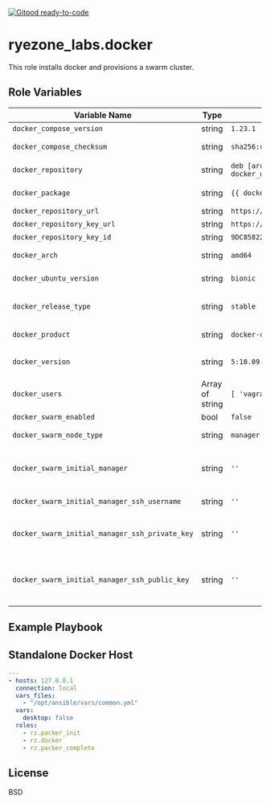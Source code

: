 [![Gitpod ready-to-code](https://img.shields.io/badge/Gitpod-ready--to--code-blue?logo=gitpod)](https://gitpod.io/#https://github.com/ryezone-labs/docker)

ryezone_labs.docker
=========

This role installs docker and provisions a swarm cluster.

Role Variables
--------------

| Variable Name | Type | Default Value | Description |
| ------------- | ---- | ------------- | ----------- |
| `docker_compose_version` | string | `1.23.1` | Version of docker-compose to install. |
| `docker_compose_checksum` | string | `sha256:c176543737b8aea762022245f0f4d58781d3cb1b072bc14f3f8e5bb96f90f1a2` | SHA-256 hash of the docker-compose executable. |
| `docker_repository` | string | `deb [arch={{ docker_arch }}] {{ docker repository_url }} {{ docker_ubuntu_version }} {{ docker_release_type }}` | Format string that builds the docker apt repository to install. |
| `docker_package` | string | `{{ docker_product }}={{ docker_version }}` | Format string that builds the docker package to install. |
| `docker_repository_url` | string | `https://download.docker.com/linux/ubuntu` | URI for the docker apt repository. |
| `docker_repository_key_url` | string | `https://download.docker.com/linux/ubuntu/gpg` | URI for the docker apt repository key. |
| `docker_repository_key_id` | string | `9DC858229FC7DD38854AE2D88D81803C0EBFCD88` | Key Id for the docker apt repository key. |
| `docker_arch` | string | `amd64` | Architechture build of docker to install Used to select correct apt repository. |
| `docker_ubuntu_version` | string | `bionic` | Ubuntu release name.  Used to select the correct apt repository. |
| `docker_release_type` | string | `stable` | Selects which docker release branch to install.  Valid values include: `edge`, `nightly`, `stable`, `test` |
| `docker_product` | string | `docker-ce` | Selects the docker product to install.  Valid values include: `docker-ce` and `docker-ee` |
| `docker_version` | string | `5:18.09.4~3-0~ubuntu-bionic` | Docker package version to install.  Valid values can be listed by running `apt-cache madison docker-ce` |
| `docker_users` | Array of string | `[ 'vagrant' ]` | This is a list of users and groups to add to the `docker` group and grant access to the docker socket. |
| `docker_swarm_enabled` | bool | `false` | Enables docker swarm mode. |
| `docker_swarm_node_type` | string | `manager` | Configures node as either a `manager` or a `worker` when `{{ docker_swarm_enabled }}` |
| `docker_swarm_initial_manager` | string | `''` | Indicates the initial swarm manager node from which docker swarm join tokens will be requested. This value should be `''` on the initial manager. |
| `docker_swarm_initial_manager_ssh_username` | string | `''` | Username to use to request swarm join tokens over ssh. |
| `docker_swarm_initial_manager_ssh_private_key` | string | `''` | Private SSH Key to install for `{{ docker_swarm_initial_manager_ssh_username }}` that allows other docker nodes to request join tokens. |
| `docker_swarm_initial_manager_ssh_public_key` | string | `''` | Public SSH key to install in the authorized_keys for `{{ docker_swarm_initial_manager_ssh_username }}` to allow other docker nodes to request join tokens. |

Example Playbook
----------------

## Standalone Docker Host

```yaml
---
- hosts: 127.0.0.1
  connection: local
  vars_files:
    - "/opt/ansible/vars/common.yml"
  vars:
    desktop: false
  roles:
    - rz.packer_init
    - rz.docker
    - rz.packer_complete
```

License
-------

BSD
